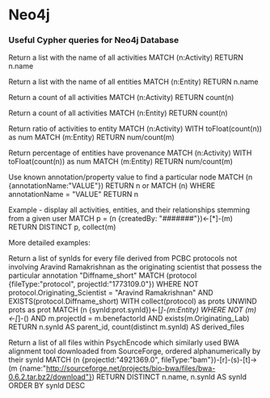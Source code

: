 # Neo4j

### Useful Cypher queries for Neo4j Database

Return a list with the name of all activities
MATCH (n:Activity) RETURN n.name

Return a list with the name of all entities
MATCH (n:Entity) RETURN n.name

Return a count of all activities
MATCH (n:Activity) RETURN count(n)

Return a count of all activities
MATCH (n:Entity) RETURN count(n)

Return ratio of activities to entity
MATCH (n:Activity) WITH toFloat(count(n)) as num MATCH (m:Entity) RETURN num/count(m)

Return percentage of entities have provenance
MATCH (n:Activity) WITH toFloat(count(n)) as num MATCH (m:Entity) RETURN num/count(m)

Use known annotation/property value to find a particular node
MATCH (n {annotationName:"VALUE"}) RETURN n
or
MATCH (n) WHERE annotationName = "VALUE" RETURN n

Example - display all activities, entities, and their relationships stemming from a given user
MATCH p = (n {createdBy: "#######"})<-[*]-(m) RETURN DISTINCT p, collect(m)

More detailed examples:

Return a list of synIds for every file derived from PCBC protocols not involving Aravind Ramakrishnan as the originating scientist that possess the particular annotation "Diffname_short"
MATCH (protocol {fileType:"protocol", projectId:"1773109.0"}) WHERE NOT protocol.Originating_Scientist = "Aravind Ramakrishnan" AND EXISTS(protocol.Diffname_short) WITH collect(protocol) as prots
UNWIND prots as prot
   MATCH (n {synId:prot.synId})<-[*]-(m:Entity) WHERE NOT (m)<-[*]-() AND m.projectId = m.benefactorId AND exists(m.Originating_Lab)
   RETURN n.synId AS parent_id, count(distinct m.synId) AS derived_files

Return a list of all files within PsychEncode which similarly used BWA alignment tool downloaded from SourceForge, ordered alphanumerically by their synId 
MATCH (n {projectId:"4921369.0", fileType:"bam"})-[r]-(s)-[t]->(m {name:"http://sourceforge.net/projects/bio-bwa/files/bwa-0.6.2.tar.bz2/download"}) RETURN DISTINCT n.name, n.synId AS synId ORDER BY synId DESC
